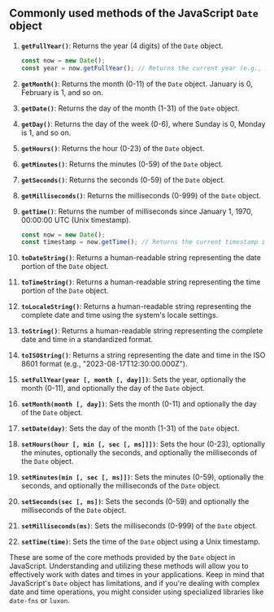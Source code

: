 ## Commonly used methods of the JavaScript `Date` object ##

1. **`getFullYear()`**: Returns the year (4 digits) of the `Date` object.

   ```javascript
   const now = new Date();
   const year = now.getFullYear(); // Returns the current year (e.g., 2023)
   ```

2. **`getMonth()`**: Returns the month (0-11) of the `Date` object. January is 0, February is 1, and so on.

3. **`getDate()`**: Returns the day of the month (1-31) of the `Date` object.

4. **`getDay()`**: Returns the day of the week (0-6), where Sunday is 0, Monday is 1, and so on.

5. **`getHours()`**: Returns the hour (0-23) of the `Date` object.

6. **`getMinutes()`**: Returns the minutes (0-59) of the `Date` object.

7. **`getSeconds()`**: Returns the seconds (0-59) of the `Date` object.

8. **`getMilliseconds()`**: Returns the milliseconds (0-999) of the `Date` object.

9. **`getTime()`**: Returns the number of milliseconds since January 1, 1970, 00:00:00 UTC (Unix timestamp).

   ```javascript
   const now = new Date();
   const timestamp = now.getTime(); // Returns the current timestamp in milliseconds
   ```

10. **`toDateString()`**: Returns a human-readable string representing the date portion of the `Date` object.

11. **`toTimeString()`**: Returns a human-readable string representing the time portion of the `Date` object.

12. **`toLocaleString()`**: Returns a human-readable string representing the complete date and time using the system's locale settings.

13. **`toString()`**: Returns a human-readable string representing the complete date and time in a standardized format.

14. **`toISOString()`**: Returns a string representing the date and time in the ISO 8601 format (e.g., "2023-08-17T12:30:00.000Z").

15. **`setFullYear(year [, month [, day]])`**: Sets the year, optionally the month (0-11), and optionally the day of the `Date` object.

16. **`setMonth(month [, day])`**: Sets the month (0-11) and optionally the day of the `Date` object.

17. **`setDate(day)`**: Sets the day of the month (1-31) of the `Date` object.

18. **`setHours(hour [, min [, sec [, ms]]])`**: Sets the hour (0-23), optionally the minutes, optionally the seconds, and optionally the milliseconds of the `Date` object.

19. **`setMinutes(min [, sec [, ms]])`**: Sets the minutes (0-59), optionally the seconds, and optionally the milliseconds of the `Date` object.

20. **`setSeconds(sec [, ms])`**: Sets the seconds (0-59) and optionally the milliseconds of the `Date` object.

21. **`setMilliseconds(ms)`**: Sets the milliseconds (0-999) of the `Date` object.

22. **`setTime(time)`**: Sets the time of the `Date` object using a Unix timestamp.

These are some of the core methods provided by the `Date` object in JavaScript. Understanding and utilizing these methods will allow you to effectively work with dates and times in your applications. Keep in mind that JavaScript's `Date` object has limitations, and if you're dealing with complex date and time operations, you might consider using specialized libraries like `date-fns` or `luxon`.